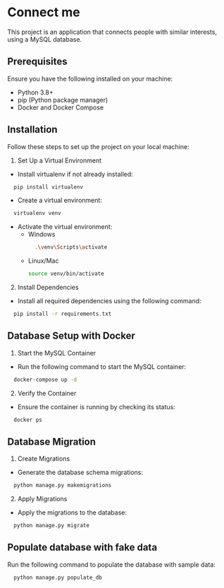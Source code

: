 # Connect me

This project is an application that connects people with similar interests, using a MySQL database.

## Prerequisites

Ensure you have the following installed on your machine:

- Python 3.8+
- pip (Python package manager)
- Docker and Docker Compose

## Installation

Follow these steps to set up the project on your local machine:

1. Set Up a Virtual Environment

- Install virtualenv if not already installed:

```bash
  pip install virtualenv
```
- Create a virtual environment:
```bash
  virtualenv venv
```
- Activate the virtual environment:
  - Windows 
    ```bash
      .\venv\Scripts\activate
    ```
  - Linux/Mac
    ```bash
    source venv/bin/activate
    ```
2.  Install Dependencies
- Install all required dependencies using the following command:
```bash
  pip install -r requirements.txt
```

## Database Setup with Docker

1.  Start the MySQL Container
- Run the following command to start the MySQL container:
```bash
  docker-compose up -d
```
2.  Verify the Container
- Ensure the container is running by checking its status:
```bash
  docker ps
```

## Database Migration

1. Create Migrations 
- Generate the database schema migrations:
```bash
  python manage.py makemigrations
```

2. Apply Migrations
- Apply the migrations to the database:
```bash
  python manage.py migrate
```

## Populate database with fake data

Run the following command to populate the database with sample data:
```bash
  python manage.py populate_db
```
